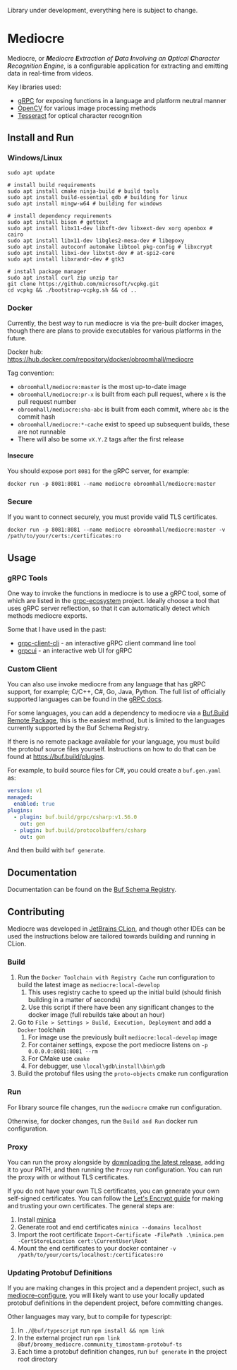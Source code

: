 Library under development, everything here is subject to change.

# Mediocre

Mediocre, or ***M**ediocre **E**xtraction of **D**ata **I**nvolving an **O**ptical **C**haracter **R**ecognition
**E**ngine*, is a configurable application for extracting and emitting data in real-time from videos.

Key libraries used:

- [gRPC](https://github.com/grpc/grpc) for exposing functions in a language and platform neutral manner
- [OpenCV](https://github.com/opencv/opencv) for various image processing methods
- [Tesseract](https://github.com/tesseract-ocr/tesseract) for optical character recognition

## Install and Run

### Windows/Linux

```shell
sudo apt update

# install build requirements
sudo apt install cmake ninja-build # build tools
sudo apt install build-essential gdb # building for linux
sudo apt install mingw-w64 # building for windows

# install dependency requirements
sudo apt install bison # gettext
sudo apt install libx11-dev libxft-dev libxext-dev xorg openbox # cairo
sudo apt install libx11-dev libgles2-mesa-dev # libepoxy
sudo apt install autoconf automake libtool pkg-config # libxcrypt
sudo apt install libxi-dev libxtst-dev # at-spi2-core
sudo apt install libxrandr-dev # gtk3

# install package manager
sudo apt install curl zip unzip tar
git clone https://github.com/microsoft/vcpkg.git
cd vcpkg && ./bootstrap-vcpkg.sh && cd ..
```

### Docker

Currently, the best way to run mediocre is via the pre-built docker images, though there are plans to provide
executables for various platforms in the future.

Docker hub: https://hub.docker.com/repository/docker/obroomhall/mediocre

Tag convention:

- `obroomhall/mediocre:master` is the most up-to-date image
- `obroomhall/mediocre:pr-x` is built from each pull request, where `x` is the pull request number
- `obroomhall/mediocre:sha-abc` is built from each commit, where `abc` is the commit hash
- `obroomhall/mediocre:*-cache` exist to speed up subsequent builds, these are not runnable
- There will also be some `vX.Y.Z` tags after the first release

#### Insecure

You should expose port `8081` for the gRPC server, for example:

```commandline
docker run -p 8081:8081 --name mediocre obroomhall/mediocre:master
```

### Secure

If you want to connect securely, you must provide valid TLS certificates.

```commandline
docker run -p 8081:8081 --name mediocre obroomhall/mediocre:master -v /path/to/your/certs:/certificates:ro
```

## Usage

### gRPC Tools

One way to invoke the functions in mediocre is to use a gRPC tool, some of which are listed in the
[grpc-ecosystem](https://github.com/grpc-ecosystem/awesome-grpc#tools) project. Ideally choose a tool that uses gRPC
server reflection, so that it can automatically detect which methods mediocre exports.

Some that I have used in the past:

- [grpc-client-cli](https://github.com/vadimi/grpc-client-cli) - an interactive gRPC client command line tool
- [grpcui](https://github.com/fullstorydev/grpcui) - an interactive web UI for gRPC

### Custom Client

You can also use invoke mediocre from any language that has gRPC support, for example; C/C++, C#, Go, Java, Python.
The full list of officially supported languages can be found in the [gRPC docs](https://grpc.io/docs/).

For some languages, you can add a dependency to mediocre via a
[Buf.Build Remote Package](https://buf.build/broomy/mediocre/assets), this is the easiest method, but is limited to
the languages currently supported by the Buf Schema Registry.

If there is no remote package available for your language, you must build the protobuf source files yourself.
Instructions on how to do that can be found at https://buf.build/plugins.

For example, to build source files for C#, you could create a `buf.gen.yaml` as:

```yaml
version: v1
managed:
  enabled: true
plugins:
  - plugin: buf.build/grpc/csharp:v1.56.0
    out: gen
  - plugin: buf.build/protocolbuffers/csharp
    out: gen
```

And then build with `buf generate`.

## Documentation

Documentation can be found on the [Buf Schema Registry](https://buf.build/broomy/mediocre).

## Contributing

Mediocre was developed in [JetBrains CLion](https://www.jetbrains.com/clion/), and though other IDEs can be used the
instructions below are tailored towards building and running in CLion.

### Build

1. Run the `Docker Toolchain with Registry Cache` run configuration to build the latest image as
   `mediocre:local-develop`
    1. This uses registry cache to speed up the initial build (should finish building in a matter of seconds)
    2. Use this script if there have been any significant changes to the docker image (full rebuilds take about an hour)
2. Go to `File > Settings > Build, Execution, Deployment` and add a `Docker` toolchain
    1. For image use the previously built `mediocre:local-develop` image
    2. For container settings, expose the port mediocre listens on `-p 0.0.0.0:8081:8081 --rm`
    3. For CMake use `cmake`
    4. For debugger, use `\local\gdb\install\bin\gdb`
3. Build the protobuf files using the `proto-objects` cmake run configuration

### Run

For library source file changes, run the `mediocre` cmake run configuration.

Otherwise, for docker changes, run the `Build and Run` docker run configuration.

### Proxy

You can run the proxy alongside
by [downloading the latest release](https://github.com/improbable-eng/grpc-web/releases),
adding it to your PATH, and then running the `Proxy` run configuration. You can run the proxy with or without TLS
certificates.

If you do not have your own TLS certificates, you can generate your own self-signed certificates. You can follow the
[Let's Encrypt guide](https://letsencrypt.org/docs/certificates-for-localhost/) for making and trusting your own
certificates. The general steps are:

1. Install [minica](https://github.com/jsha/minica)
2. Generate root and end certificates `minica --domains localhost`
3. Import the root certificate `Import-Certificate -FilePath .\minica.pem -CertStoreLocation cert:\CurrentUser\Root`
4. Mount the end certificates to your docker container `-v /path/to/your/certs/localhost:/certificates:ro`

### Updating Protobuf Definitions

If you are making changes in this project and a dependent project, such
as [mediocre-configure](https://github.com/mediocre-tv/mediocre-configure),
you will likely want to use your locally updated protobuf definitions in the dependent project, before committing
changes.

Other languages may vary, but to compile for typescript:

1. In `./@buf/typescript` run `npm install && npm link`
2. In the external project run `npm link @buf/broomy_mediocre.community_timostamm-protobuf-ts`
3. Each time a protobuf definition changes, run `buf generate` in the project root directory
